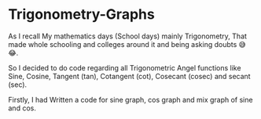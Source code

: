 # Trigonometry-Graphs
<p> As I recall My mathematics days (School days) mainly Trigonometry, That made whole schooling and colleges around it and being asking doubts 😅😂.</p>
<p> So I decided to do code regarding all Trigonometric Angel functions like Sine, Cosine, Tangent (tan), Cotangent (cot), Cosecant (cosec) and secant (sec).</p>
<p> Firstly, I had Written a code for sine graph, cos graph and mix graph of sine and cos.</p>
